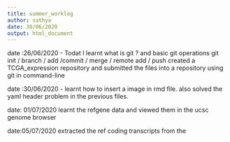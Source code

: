 ```yaml
---
title: summer_worklog
author: sathya
date: 30/06/2020
output: html_document
---
```


 date :26/06/2020 -
 Todat I learnt what is git ? and basic git operations
 git init / branch / add /commit / merge / remote add / push
 created a TCGA_expression repository and  submitted the files into a repository using git in command-line

 date :30/06/2020 -
 learnt how to insert a image in rmd file.
 also solved the yaml header problem in the previous files.

 date: 01/07/2020 
 learnt the refgene data and viewed them in the ucsc genome browser
 
 date:05/07/2020
 extracted the ref coding transcripts from the 
